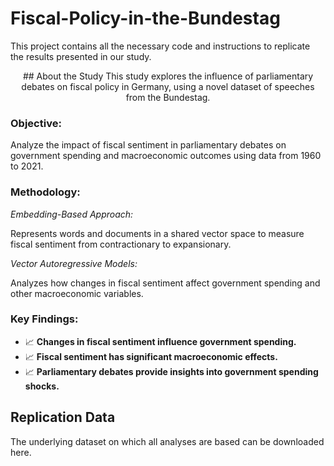 # Fiscal-Policy-in-the-Bundestag

This project contains all the necessary code and instructions to replicate the results presented in our study.

<div align="center">
## About the Study
This study explores the influence of parliamentary debates on fiscal policy in Germany, using a novel dataset of speeches from the Bundestag.
</div>

### Objective:

Analyze the impact of fiscal sentiment in parliamentary debates on government spending and macroeconomic outcomes using data from 1960 to 2021.

### Methodology:

*Embedding-Based Approach:*

Represents words and documents in a shared vector space to measure fiscal sentiment from contractionary to expansionary.


*Vector Autoregressive Models:*

Analyzes how changes in fiscal sentiment affect government spending and other macroeconomic variables.


### Key Findings:

- 📈 **Changes in fiscal sentiment influence government spending.**
- 📈 **Fiscal sentiment has significant macroeconomic effects.**
- 📈 **Parliamentary debates provide insights into government spending shocks.**

## Replication Data

The underlying dataset on which all analyses are based can be downloaded here.


